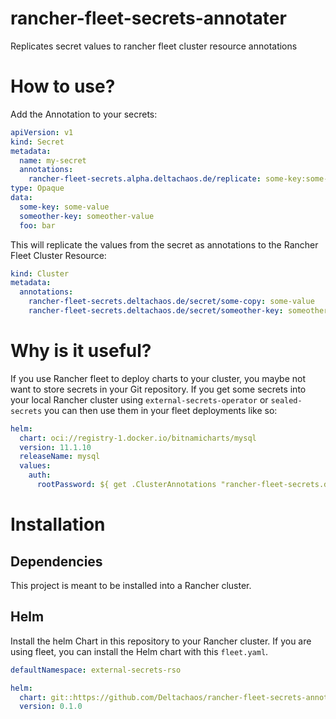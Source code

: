 # rancher-fleet-secrets-annotater
Replicates secret values to rancher fleet cluster resource annotations

# How to use?

Add the Annotation to your secrets:

```yaml
apiVersion: v1
kind: Secret
metadata:
  name: my-secret
  annotations:
    rancher-fleet-secrets.alpha.deltachaos.de/replicate: some-key:some-copy,someother-key
type: Opaque
data:
  some-key: some-value
  someother-key: someother-value
  foo: bar
```

This will replicate the values from the secret as annotations to the Rancher Fleet Cluster Resource:

```yaml
kind: Cluster
metadata:
  annotations:
    rancher-fleet-secrets.deltachaos.de/secret/some-copy: some-value
    rancher-fleet-secrets.deltachaos.de/secret/someother-key: someother-value
```

# Why is it useful?

If you use Rancher fleet to deploy charts to your cluster, you maybe not want to store secrets in your Git repository. If you get some secrets into your local Rancher cluster using `external-secrets-operator` or `sealed-secrets` you can then use them in your fleet deployments like so:

```yaml
helm:
  chart: oci://registry-1.docker.io/bitnamicharts/mysql
  version: 11.1.10
  releaseName: mysql
  values:
    auth:
      rootPassword: ${ get .ClusterAnnotations "rancher-fleet-secrets.deltachaos.de/secret/some-copy" }
```

# Installation 

## Dependencies

This project is meant to be installed into a Rancher cluster.

## Helm

Install the helm Chart in this repository to your Rancher cluster. If you are using fleet, you can install the Helm
chart with this `fleet.yaml`.

```yaml
defaultNamespace: external-secrets-rso

helm:
  chart: git::https://github.com/Deltachaos/rancher-fleet-secrets-annotater//helm/rancher-fleet-secrets-annotater?ref=main
  version: 0.1.0

